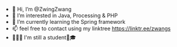 - 👋 Hi, I’m @ZwingZwang
- 👀 I’m interested in Java, Processing & PHP 
- 🌱 I’m currently learning the Spring framework
- 📫 feel free to contact using my linktree https://linktr.ee/zwangs
- 👨🏾‍🎓 I'm still a student🏾‍🎓
<!---
ZwingZwang/ZwingZwang is a ✨ special ✨ repository because its `README.md` (this file) appears on your GitHub profile.
You can click the Preview link to take a look at your changes.
--->
